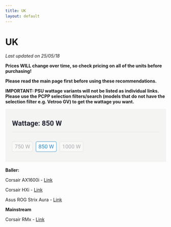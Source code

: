 ```yaml
---
title: UK
layout: default
---
```


# UK

*Last updated on 25/05/18*

**Prices WILL change over time, so check pricing on all of the units before purchasing!**

**Please read the main page first before using these recommendations.**

**IMPORTANT: PSU wattage variants will not be listed as individual links. Please use the PCPP selection filters/search (models that do not have the selection filter e.g. Vetroo GV) to get the wattage you want.**

![wattageselection](Screenshot_20250506-224510.png)

**Baller:**

Corsair AX1600i - [Link](https://uk.pcpartpicker.com/product/cJbwrH/corsair-ax1600i-1600-w-80-titanium-certified-fully-modular-atx-power-supply-cp-9020087-na)

Corsair HXi - [Link](https://uk.pcpartpicker.com/product/fGgrxr/corsair-hx1200i-1200-w-80-platinum-certified-fully-modular-atx-power-supply-cp-9020281-na)

Asus ROG Strix Aura - [Link](https://uk.pcpartpicker.com/product/Tv26Mp/asus-rog-strix-aura-edition-1200-w-80-gold-certified-fully-modular-atx-power-supply-90ye00p0-b0na00)

**Mainstream**

Corsair RMx - [Link](https://uk.pcpartpicker.com/product/vY4Zxr/corsair-rm850x-2024-850-w-fully-modular-atx-power-supply-cp-9020270-na)
